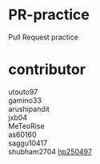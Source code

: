 # PR-practice

Pull Request practice

contributor  
======  
utouto97  
gamino33  
arushipandit  
jxb04  
MeTeoRise  
as60160  
saggu10417  
shubham2704
 [hp250497](https://github.com/hp250497)
